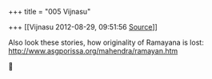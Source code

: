 +++
title = "005 Vijnasu"

+++
[[Vijnasu	2012-08-29, 09:51:56 [Source](https://groups.google.com/g/bvparishat/c/d3Jh1lhW7v0)]]



Also look these stories, how originality of Ramayana is lost:  
<http://www.asgporissa.org/mahendra/ramayan.htm>



